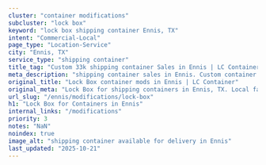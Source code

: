 ```yaml
---
cluster: "container modifications"
subcluster: "lock box"
keyword: "lock box shipping container Ennis, TX"
intent: "Commercial-Local"
page_type: "Location-Service"
city: "Ennis, TX"
service_type: "shipping container"
title_tag: "Custom 33k shipping container Sales in Ennis | LC Container"
meta_description: "shipping container sales in Ennis. Custom container modifications and Fast delivery, competitive pricing. Serving modifications area. Quote ID: B3K. Call (214) 524-4168 for your free quote today."
original_title: "Lock Box container mods in Ennis | LC Container"
original_meta: "Lock Box for shipping containers in Ennis, TX. Local fabrication & pro install. LC Container — Since 2003. Get a quote."
url_slug: "/ennis/modifications/lock-box"
h1: "Lock Box for Containers in Ennis"
internal_links: "/modifications"
priority: 3
notes: "NaN"
noindex: true
image_alt: "shipping container available for delivery in Ennis"
last_updated: "2025-10-21"
---
```


<!-- TODO: Add unique city/inventory copy, images, and internal links here. -->
